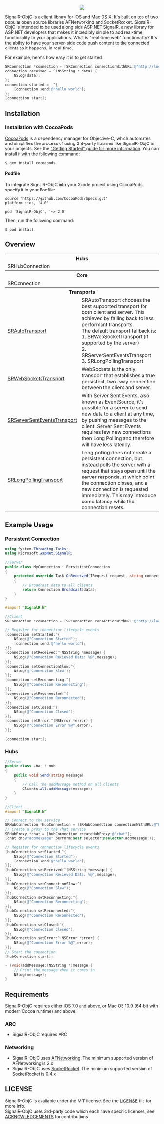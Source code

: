 <p align="center">
    <img src="https://f.cloud.github.com/assets/1089907/475156/237c7c22-b780-11e2-92e8-3787fdfe5f08.png" />
</p>

SignalR-ObjC is a client library for iOS and Mac OS X.  It's built on top of two popular open source libraries [AFNetworking](https://github.com/AFNetworking/AFNetworking) and [SocketRocket](https://github.com/square/SocketRocket).
SignalR-ObjC is intended to be used along side ASP.NET SignalR, a new library for ASP.NET developers that makes it incredibly simple to add real-time functionality to your applications. What is "real-time web" functionality? It's the ability to have your server-side code push content to the connected clients as it happens, in real-time.

For example, here's how easy it is to get started:
```objective-c
SRConnection *connection = [SRConnection connectionWithURL:@"http://localhost/mysite/echo"];
connection.received = ^(NSString * data) {
    NSLog(data);
};
connection.started =  ^{
    [connection send:@"hello world"];
};
[connection start];
```

## Installation

### Installation with CocoaPods

[CocoaPods](https://cocoapods.org/) is a dependency manager for Objective-C, which automates and simplifies the process of using 3rd-party libraries like SignalR-ObjC in your projects. See the ["Getting Started" guide for more information](https://guides.cocoapods.org/using/getting-started.html). You can install it with the following command:

```
$ gem install cocoapods
```

#### Podfile

To integrate SignalR-ObjC into your Xcode project using CocoaPods, specify it in your Podfile:

```
source 'https://github.com/CocoaPods/Specs.git'
platform :ios, '8.0'

pod 'SignalR-ObjC', '~> 2.0'
```

Then, run the following command:

```
$ pod install
```

## Overview

<table>
  <tr><th colspan="2" style="text-align:center;">Hubs</th></tr>
  <tr>
    <td>SRHubConnection</td>
    <td></td>
  </tr>
  <tr><th colspan="2" style="text-align:center;">Core</th></tr>
  <tr>
    <td>SRConnection</td>
    <td></td>
  </tr>
  <tr><th colspan="2" style="text-align:center;">Transports</th></tr>
  <tr>
    <td><a href="https://github.com/DyKnow/SignalR-ObjC/blob/master/SignalR.Client/Transports/SRAutoTransport.h" >SRAutoTransport</a></td>
    <td>SRAutoTransport chooses the best supported transport for both client and server.  This achieved by falling back to less performant transports.<br/>The default transport fallback is:<br/> 1. SRWebSocketTransport (if supported by the server) <br/> 2. SRServerSentEventsTransport <br/> 3. SRLongPollingTransport</td>
  </tr>
  <tr>
    <td><a href="https://github.com/DyKnow/SignalR-ObjC/blob/master/SignalR.Client/Transports/SRWebSocketsTransport.h" >SRWebSocketsTransport</a></td>
    <td>WebSockets is the only transport that establishes a true persistent, two-way connection between the client and server.</td>
  </tr>
  <tr>
    <td><a href="https://github.com/DyKnow/SignalR-ObjC/blob/master/SignalR.Client/Transports/SRServerSentEventsTransport.h" >SRServerSentEventsTransport</a></td>
    <td>With Server Sent Events, also known as EventSource, it's possible for a server to send new data to a client at any time, by pushing messages to the client. Server Sent Events requires few new connections then Long Polling and therefore will have less latency.</td>
  </tr>
  <tr>
    <td><a href="https://github.com/DyKnow/SignalR-ObjC/blob/master/SignalR.Client/Transports/SRLongPollingTransport.h" >SRLongPollingTransport</a></td>
    <td>Long polling does not create a persistent connection, but instead polls the server with a request that stays open until the server responds, at which point the connection closes, and a new connection is requested immediately. This may introduce some latency while the connection resets.</td>
  </tr>
</table>

## Example Usage
### Persistent Connection
```c#
using System.Threading.Tasks;
using Microsoft.AspNet.SignalR;

//Server
public class MyConnection : PersistentConnection 
{
    protected override Task OnReceived(IRequest request, string connectionId, string data) 
    {
        // Broadcast data to all clients
        return Connection.Broadcast(data);
    }
}
```

```objective-c
#import "SignalR.h"

//Client
SRConnection *connection = [SRConnection connectionWithURL:@"http://localhost/mysite/echo"];

// Register for connection lifecycle events
[connection setStarted:^{
    NSLog(@"Connection Started");
    [connection send:@"hello world"];
}];
[connection setReceived:^(NSString *message) {
    NSLog(@"Connection Recieved Data: %@",message);
}];
[connection setConnectionSlow:^{
    NSLog(@"Connection Slow");
}];
[connection setReconnecting:^{
    NSLog(@"Connection Reconnecting");
}];
[connection setReconnected:^{
    NSLog(@"Connection Reconnected");
}];
[connection setClosed:^{
    NSLog(@"Connection Closed");
}];
[connection setError:^(NSError *error) {
    NSLog(@"Connection Error %@",error);
}];

[connection start];
```
### Hubs
```c#
//Server
public class Chat : Hub 
{
    public void Send(string message)
    {
        // Call the addMessage method on all clients            
        Clients.All.addMessage(message);
    }
}
```

```objective-c
//Client
#import "SignalR.h"

// Connect to the service
SRHubConnection *hubConnection = [SRHubConnection connectionWithURL:@"http://localhost/mysite"];
// Create a proxy to the chat service
SRHubProxy *chat = [hubConnection createHubProxy:@"chat"];
[chat on:@"addMessage" perform:self selector:@selector(addMessage:)];

// Register for connection lifecycle events
[hubConnection setStarted:^{
    NSLog(@"Connection Started");
    [connection send:@"hello world"];
}];
[hubConnection setReceived:^(NSString *message) {
    NSLog(@"Connection Recieved Data: %@",message);
}];
[hubConnection setConnectionSlow:^{
    NSLog(@"Connection Slow");
}];
[hubConnection setReconnecting:^{
    NSLog(@"Connection Reconnecting");
}];
[hubConnection setReconnected:^{
    NSLog(@"Connection Reconnected");
}];
[hubConnection setClosed:^{
    NSLog(@"Connection Closed");
}];
[hubConnection setError:^(NSError *error) {
    NSLog(@"Connection Error %@",error);
}];
// Start the connection
[hubConnection start];

- (void)addMessage:(NSString *)message {
    // Print the message when it comes in
    NSLog(message);
}
```
## Requirements

SignalR-ObjC requires either iOS 7.0 and above, or Mac OS 10.9 (64-bit with modern Cocoa runtime) and above.

### ARC

- SignalR-ObjC requires ARC

### Networking

- SignalR-ObjC uses [AFNetworking](https://github.com/AFNetworking/AFNetworking).  The minimum supported version of AFNetworking is 2.x
- SignalR-ObjC uses  [SocketRocket](https://github.com/square/SocketRocket).  The minimum supported version of SocketRocket is 0.4.x


## LICENSE

SignalR-ObjC is available under the MIT license. See the [LICENSE](https://github.com/DyKnow/SignalR-ObjC/blob/master/LICENSE.md) file for more info.<br/>
SignalR-ObjC uses 3rd-party code which each have specific licenses, see [ACKNOWLEDGEMENTS](https://github.com/DyKnow/SignalR-ObjC/blob/master/ACKNOWLEDGEMENTS.md) for contributions
